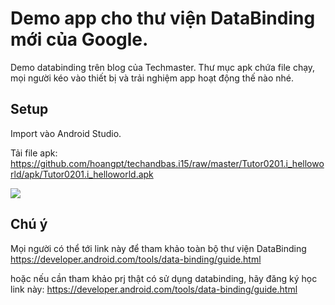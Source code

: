 Demo app cho thư viện DataBinding mới của Google.
==========================

Demo databinding trên blog của Techmaster.
Thư mục apk chứa file chạy, mọi người kéo vào thiết bị và trải nghiệm app hoạt động thế nào nhé.

## Setup
Import vào Android Studio.

Tải file apk: https://github.com/hoangpt/techandbas.i15/raw/master/Tutor0201.i_helloworld/apk/Tutor0201.i_helloworld.apk

![](https://raw.githubusercontent.com/hoangpt/techandbas.i15/master/Tutor0201.i_helloworld/apk/Tutor0201.i_helloandroid.gif)

## Chú ý
Mọi người có thể tới link này để tham khảo toàn bộ thư viện DataBinding
https://developer.android.com/tools/data-binding/guide.html

hoặc nếu cần tham khảo prj thật có sử dụng databinding, hãy đăng ký học link này:
https://developer.android.com/tools/data-binding/guide.html
